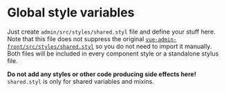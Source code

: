 # Global style variables

Just create `admin/src/styles/shared.styl` file and define your stuff here.
Note that this file does not suppress the original [`vue-admin-front/src/styles/shared.styl`](https://github.com/mrTimofey/vue-admin/blob/master/src/shared.styl) so you do not need to import it manually.
Both files will be included in every component style or a standalone stylus file.

**Do not add any styles or other code producing side effects here!**
`shared.styl` is only for shared variables and mixins.